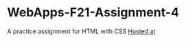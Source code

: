 # WebApps-F21-Assignment-4
A practice assignment for HTML with CSS
[Hosted at](https://44-563-webapps-f21.github.io/webapps-f21-assignment-4-sravanikodipelly1/play.html)